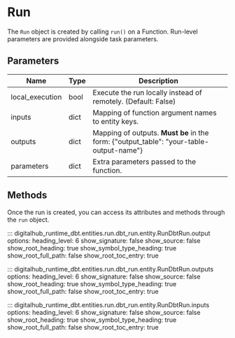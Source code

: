 # Run

The `Run` object is created by calling `run()` on a Function. Run-level parameters are provided alongside task parameters.

## Parameters

| Name | Type | Description |
| --- | --- | --- |
| local_execution | bool | Execute the run locally instead of remotely. (Default: False) |
| inputs | dict | Mapping of function argument names to entity keys. |
| outputs | dict | Mapping of outputs. **Must be** in the form: {"output_table": "your-table-output-name"} |
| parameters | dict | Extra parameters passed to the function. |

## Methods

Once the run is created, you can access its attributes and methods through the `run` object.

::: digitalhub_runtime_dbt.entities.run.dbt_run.entity.RunDbtRun.output
    options:
        heading_level: 6
        show_signature: false
        show_source: false
        show_root_heading: true
        show_symbol_type_heading: true
        show_root_full_path: false
        show_root_toc_entry: true

::: digitalhub_runtime_dbt.entities.run.dbt_run.entity.RunDbtRun.outputs
    options:
        heading_level: 6
        show_signature: false
        show_source: false
        show_root_heading: true
        show_symbol_type_heading: true
        show_root_full_path: false
        show_root_toc_entry: true

::: digitalhub_runtime_dbt.entities.run.dbt_run.entity.RunDbtRun.inputs
    options:
        heading_level: 6
        show_signature: false
        show_source: false
        show_root_heading: true
        show_symbol_type_heading: true
        show_root_full_path: false
        show_root_toc_entry: true
